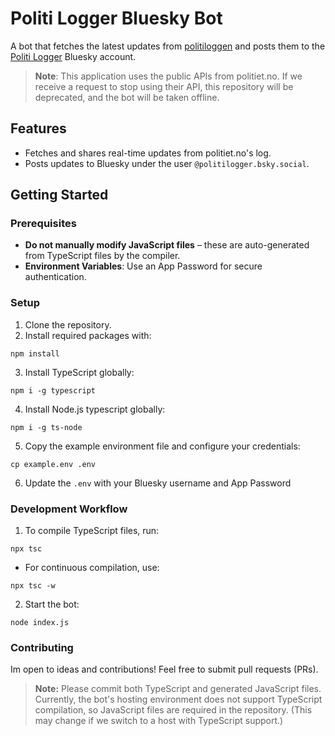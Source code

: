 # Politi Logger Bluesky Bot

A bot that fetches the latest updates from [politiloggen](https://www.politiet.no/politiloggen/) and posts them to the [Politi Logger](https://bsky.app/profile/politilogger.bsky.social) Bluesky account.

> **Note**: This application uses the public APIs from politiet.no. If we receive a request to stop using their API, this repository will be deprecated, and the bot will be taken offline.

## Features

- Fetches and shares real-time updates from politiet.no's log.
- Posts updates to Bluesky under the user `@politilogger.bsky.social`.

## Getting Started

### Prerequisites

- **Do not manually modify JavaScript files** – these are auto-generated from TypeScript files by the compiler.
- **Environment Variables**: Use an App Password for secure authentication.

### Setup

1. Clone the repository.
2. Install required packages with:

```
npm install
```

3. Install TypeScript globally:

```
npm i -g typescript
```

4. Install Node.js typescript globally:

```
npm i -g ts-node
```

5. Copy the example environment file and configure your credentials:

```
cp example.env .env
```

6. Update the `.env` with your Bluesky username and App Password

### Development Workflow

1. To compile TypeScript files, run:

```
npx tsc
```

- For continuous compilation, use:

```
npx tsc -w
```

2. Start the bot:

```
node index.js
```

### Contributing

Im open to ideas and contributions! Feel free to submit pull requests (PRs).

> **Note:** Please commit both TypeScript and generated JavaScript files. Currently, the bot's hosting environment does not support TypeScript compilation, so JavaScript files are required in the repository. (This may change if we switch to a host with TypeScript support.)
